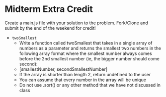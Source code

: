 # Midterm Extra Credit

Create a main.js file with your solution to the problem.
Fork/Clone and submit by the end of the weekend for credit! 

* `twoSmallest`
  * Write a function called twoSmallest that takes in a single array of numbers as a parameter and returns the smallest two numbers in the following array format where the smallest number always comes before the 2nd smallest number (ie, the bigger number should come second): 
  * [smallestNumber, secondSmallestNumber]
  * If the array is shorter than length 2, return undefined to the user
  * You can assume that every number in the array will be unique
  * Do not use .sort() or any other method that we have not discussed in class
